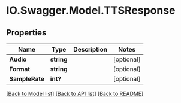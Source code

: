 # IO.Swagger.Model.TTSResponse
## Properties

Name | Type | Description | Notes
------------ | ------------- | ------------- | -------------
**Audio** | **string** |  | [optional] 
**Format** | **string** |  | [optional] 
**SampleRate** | **int?** |  | [optional] 

[[Back to Model list]](../README.md#documentation-for-models) [[Back to API list]](../README.md#documentation-for-api-endpoints) [[Back to README]](../README.md)

